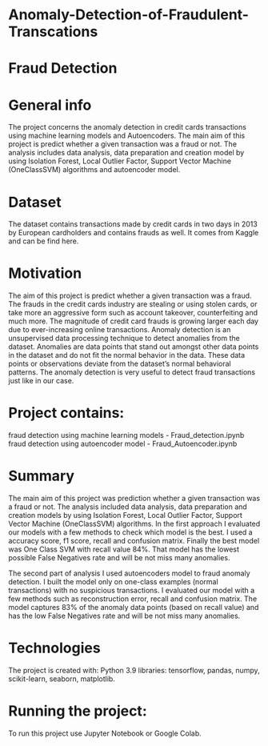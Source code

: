 # Anomaly-Detection-of-Fraudulent-Transcations
# Fraud Detection
# General info
The project concerns the anomaly detection in credit cards transactions using machine learning models and Autoencoders. The main aim of this project is predict whether a given transaction was a fraud or not. The analysis includes data analysis, data preparation and creation model by using Isolation Forest, Local Outlier Factor, Support Vector Machine (OneClassSVM) algorithms and autoencoder model.

# Dataset
The dataset contains transactions made by credit cards in two days in 2013 by European cardholders and contains frauds as well. It comes from Kaggle and can be find here.

# Motivation
The aim of this project is predict whether a given transaction was a fraud. The frauds in the credit cards industry are stealing or using stolen cards, or take more an aggressive form such as account takeover, counterfeiting and much more. The magnitude of credit card frauds is growing larger each day due to ever-increasing online transactions. Anomaly detection is an unsupervised data processing technique to detect anomalies from the dataset. Anomalies are data points that stand out amongst other data points in the dataset and do not fit the normal behavior in the data. These data points or observations deviate from the dataset’s normal behavioral patterns. The anomaly detection is very useful to detect fraud transactions just like in our case.

# Project contains:
fraud detection using machine learning models - Fraud_detection.ipynb
fraud detection using autoencoder model - Fraud_Autoencoder.ipynb

# Summary
The main aim of this project was prediction whether a given transaction was a fraud or not. The analysis included data analysis, data preparation and creation models by using Isolation Forest, Local Outlier Factor, Support Vector Machine (OneClassSVM) algorithms. In the first approach I evaluated our models with a few methods to check which model is the best. I used a accuracy score, f1 score, recall and confusion matrix. Finally the best model was One Class SVM with recall value 84%. That model has the lowest possible False Negatives rate and will be not miss many anomalies.

The second part of analysis I used autoencoders model to fraud anomaly detection. I built the model only on one-class examples (normal transactions) with no suspicious transactions. I evaluated our model with a few methods such as reconstruction error, recall and confusion matrix. The model captures 83% of the anomaly data points (based on recall value) and has the low False Negatives rate and will be not miss many anomalies.

# Technologies
The project is created with:
Python 3.9
libraries: tensorflow, pandas, numpy, scikit-learn, seaborn, matplotlib.

# Running the project:

To run this project use Jupyter Notebook or Google Colab.
